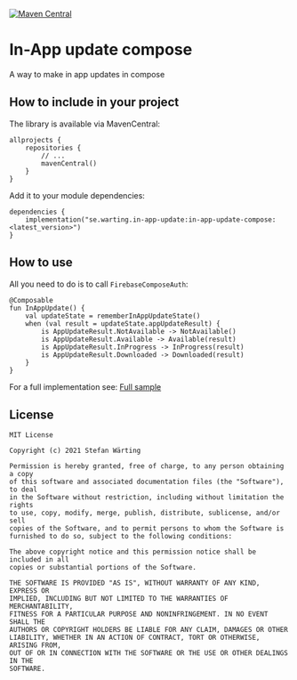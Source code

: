 [![Maven Central](https://maven-badges.herokuapp.com/maven-central/se.warting.in-app-update/in-app-update-compose/badge.png)](https://maven-badges.herokuapp.com/maven-central/se.warting.in-app-update/in-app-update-compose)

# In-App update compose

A way to make in app updates in compose

## How to include in your project

The library is available via MavenCentral:

```
allprojects {
    repositories {
        // ...
        mavenCentral()
    }
}
```

Add it to your module dependencies:

```
dependencies {
    implementation("se.warting.in-app-update:in-app-update-compose:<latest_version>")
}
```

## How to use

All you need to do is to call `FirebaseComposeAuth`:

```
@Composable
fun InAppUpdate() {
    val updateState = rememberInAppUpdateState()
    when (val result = updateState.appUpdateResult) {
        is AppUpdateResult.NotAvailable -> NotAvailable()
        is AppUpdateResult.Available -> Available(result)
        is AppUpdateResult.InProgress -> InProgress(result)
        is AppUpdateResult.Downloaded -> Downloaded(result)
    }
}
```

For a full implementation
see: [Full sample](app/src/main/java/se/warting/appupdatecompose/MainActivity.kt)

## License

```
MIT License

Copyright (c) 2021 Stefan Wärting

Permission is hereby granted, free of charge, to any person obtaining a copy
of this software and associated documentation files (the "Software"), to deal
in the Software without restriction, including without limitation the rights
to use, copy, modify, merge, publish, distribute, sublicense, and/or sell
copies of the Software, and to permit persons to whom the Software is
furnished to do so, subject to the following conditions:

The above copyright notice and this permission notice shall be included in all
copies or substantial portions of the Software.

THE SOFTWARE IS PROVIDED "AS IS", WITHOUT WARRANTY OF ANY KIND, EXPRESS OR
IMPLIED, INCLUDING BUT NOT LIMITED TO THE WARRANTIES OF MERCHANTABILITY,
FITNESS FOR A PARTICULAR PURPOSE AND NONINFRINGEMENT. IN NO EVENT SHALL THE
AUTHORS OR COPYRIGHT HOLDERS BE LIABLE FOR ANY CLAIM, DAMAGES OR OTHER
LIABILITY, WHETHER IN AN ACTION OF CONTRACT, TORT OR OTHERWISE, ARISING FROM,
OUT OF OR IN CONNECTION WITH THE SOFTWARE OR THE USE OR OTHER DEALINGS IN THE
SOFTWARE.
```